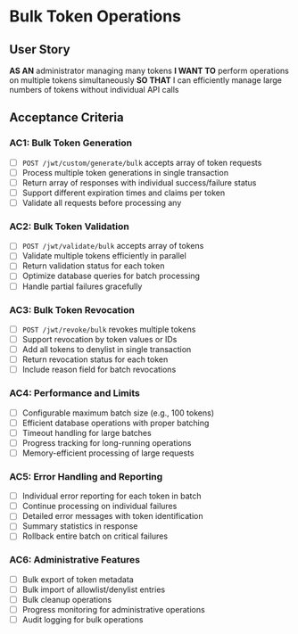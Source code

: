 # Bulk Token Operations

## User Story
**AS AN** administrator managing many tokens
**I WANT TO** perform operations on multiple tokens simultaneously
**SO THAT** I can efficiently manage large numbers of tokens without individual API calls

## Acceptance Criteria

### AC1: Bulk Token Generation
- [ ] `POST /jwt/custom/generate/bulk` accepts array of token requests
- [ ] Process multiple token generations in single transaction
- [ ] Return array of responses with individual success/failure status
- [ ] Support different expiration times and claims per token
- [ ] Validate all requests before processing any

### AC2: Bulk Token Validation
- [ ] `POST /jwt/validate/bulk` accepts array of tokens
- [ ] Validate multiple tokens efficiently in parallel
- [ ] Return validation status for each token
- [ ] Optimize database queries for batch processing
- [ ] Handle partial failures gracefully

### AC3: Bulk Token Revocation
- [ ] `POST /jwt/revoke/bulk` revokes multiple tokens
- [ ] Support revocation by token values or IDs
- [ ] Add all tokens to denylist in single transaction
- [ ] Return revocation status for each token
- [ ] Include reason field for batch revocations

### AC4: Performance and Limits
- [ ] Configurable maximum batch size (e.g., 100 tokens)
- [ ] Efficient database operations with proper batching
- [ ] Timeout handling for large batches
- [ ] Progress tracking for long-running operations
- [ ] Memory-efficient processing of large requests

### AC5: Error Handling and Reporting
- [ ] Individual error reporting for each token in batch
- [ ] Continue processing on individual failures
- [ ] Detailed error messages with token identification
- [ ] Summary statistics in response
- [ ] Rollback entire batch on critical failures

### AC6: Administrative Features
- [ ] Bulk export of token metadata
- [ ] Bulk import of allowlist/denylist entries
- [ ] Bulk cleanup operations
- [ ] Progress monitoring for administrative operations
- [ ] Audit logging for bulk operations